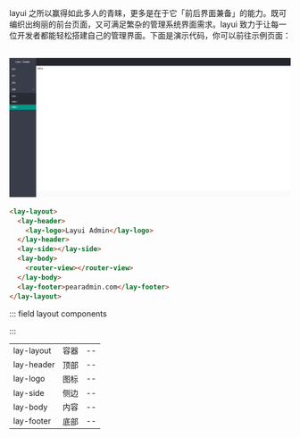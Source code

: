 layui 之所以赢得如此多人的青睐，更多是在于它「前后界面兼备」的能力。既可编织出绚丽的前台页面，又可满足繁杂的管理系统界面需求。layui 致力于让每一位开发者都能轻松搭建自己的管理界面。下面是演示代码，你可以前往示例页面：

<br>

<img src="../../../src/assets/layout.png"/>

<br>

```html
<lay-layout>
  <lay-header>
    <lay-logo>Layui Admin</lay-logo>
  </lay-header>
  <lay-side></lay-side>
  <lay-body>
    <router-view></router-view>
  </lay-body>
  <lay-footer>pearadmin.com</lay-footer>
</lay-layout>
```

::: field layout components

:::

|            |      |     |
| ---------- | ---- | --- |
| lay-layout | 容器 | --  |
| lay-header | 顶部 | --  |
| lay-logo   | 图标 | --  |
| lay-side   | 侧边 | --  |
| lay-body   | 内容 | --  |
| lay-footer | 底部 | --  |
